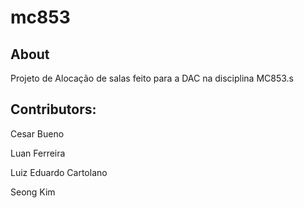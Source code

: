 # mc853

## About
Projeto de Alocação de salas feito para a DAC na disciplina MC853.s

## Contributors:
Cesar Bueno

Luan Ferreira

Luiz Eduardo Cartolano

Seong Kim   

